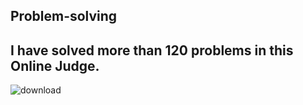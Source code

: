 ## Problem-solving
## I have solved more than 120 problems in this Online Judge.

![download](https://user-images.githubusercontent.com/48715379/121916595-85dd7580-ccf1-11eb-875e-9247c5511177.png) 

